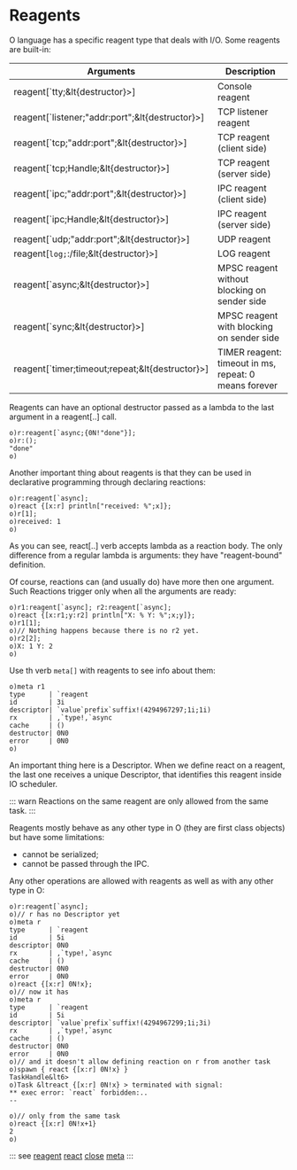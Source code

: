 # Reagents

O language has a specific reagent type that deals with I/O. Some reagents are built-in:

| Arguments | Description |
| --- | --- |
| reagent[`tty;&lt{destructor}>] | Console reagent |
| reagent[`listener;"addr:port";&lt{destructor}>] | TCP listener reagent |
| reagent[`tcp;"addr:port";&lt{destructor}>] | TCP reagent (client side) |
| reagent[`tcp;Handle;&lt{destructor}>] | TCP reagent (server side) |
| reagent[`ipc;"addr:port";&lt{destructor}>] | IPC reagent (client side) |
| reagent[`ipc;Handle;&lt{destructor}>] | IPC reagent (server side) |
| reagent[`udp;"addr:port";&lt{destructor}>] | UDP reagent |
| reagent[`log;`:/file;&lt{destructor}>] | LOG reagent |
| reagent[`async;&lt{destructor}>] | MPSC reagent without blocking on sender side |
| reagent[`sync;&lt{destructor}>] | MPSC reagent with blocking on sender side |
| reagent[`timer;timeout;repeat;&lt{destructor}>] | TIMER reagent: timeout in ms, repeat: 0 means forever |

Reagents can have an optional destructor passed as a lambda to the last argument in a reagent[..] call.

```o
o)r:reagent[`async;{0N!"done"}];
o)r:();
"done"
o)
```

Another important thing about reagents is that they can be used in declarative programming through declaring reactions:

```o
o)r:reagent[`async];
o)react {[x:r] println["received: %";x]};
o)r[1];
o)received: 1
o)
```

As you can see, react[..] verb accepts lambda as a reaction body. The only difference from a regular lambda is arguments: they have "reagent-bound" definition.

Of course, reactions can (and usually do) have more then one argument. Such Reactions trigger only when all the arguments are ready:

```o
o)r1:reagent[`async]; r2:reagent[`async];
o)react {[x:r1;y:r2] println["X: % Y: %";x;y]};
o)r1[1];
o)// Nothing happens because there is no r2 yet.
o)r2[2];
o)X: 1 Y: 2
o)
```

Use th verb `meta[]` with reagents to see info about them:

```o
o)meta r1
type      | `reagent
id        | 3i
descriptor| `value`prefix`suffix!(4294967297;1i;1i)
rx        | ,`type!,`async
cache     | ()
destructor| 0N0
error     | 0N0
o)
```

An important thing here is a Descriptor. When we define react on a reagent, the last one receives a unique Descriptor, that identifies this reagent inside IO scheduler.

::: warn
Reactions on the same reagent are only allowed from the same task.
:::

Reagents mostly behave as any other type in O (they are first class objects) but have some limitations:

- cannot be serialized;
- cannot be passed through the IPC.

Any other operations are allowed with reagents as well as with any other type in O:

```o
o)r:reagent[`async];
o)// r has no Descriptor yet
o)meta r
type      | `reagent
id        | 5i
descriptor| 0N0
rx        | ,`type!,`async
cache     | ()
destructor| 0N0
error     | 0N0
o)react {[x:r] 0N!x};
o)// now it has
o)meta r
type      | `reagent
id        | 5i
descriptor| `value`prefix`suffix!(4294967299;1i;3i)
rx        | ,`type!,`async
cache     | ()
destructor| 0N0
error     | 0N0
o)// and it doesn't allow defining reaction on r from another task
o)spawn { react {[x:r] 0N!x} }
TaskHandle&lt6>
o)Task &ltreact {[x:r] 0N!x} > terminated with signal:
** exec error: `react` forbidden:..
--

o)// only from the same task
o)react {[x:r] 0N!x+1}
2
o)
```

::: see
[reagent](/verbs/other/reagent.md)
[react](/verbs/other/react.md)
[close](/verbs/other/close.md)
[meta](/verbs/other/meta.md)
:::
